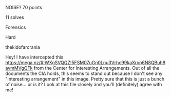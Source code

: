 NOISE?
70 points

11 solves

Forensics

Hard

thekidofarcrania

Hey! I have intercepted this https://mega.nz/#!WXgSVQQZ!5FSM07uGn0Lnu3Vrhc99kaXrxp6N8QBuh8avmMVgQFk from the Center for Interesting Arrangements.
 Out of all the documents the CIA holds, this seems to stand out because I don't see any "interesting arrangement" in this image. Pretty sure that this is just a bunch of noise... or is it? Look at this file closely and you'll (definitely) agree with me!
